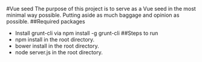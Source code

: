 #Vue seed
The purpose of this project is to serve as a Vue seed in the most minimal way possible. 
Putting aside as much baggage and opinion as possible.
##Required packages
* Install grunt-cli via npm install -g grunt-cli
##Steps to run
* npm install in the root directory.
* bower install in the root directory. 
* node server.js in the root directory.